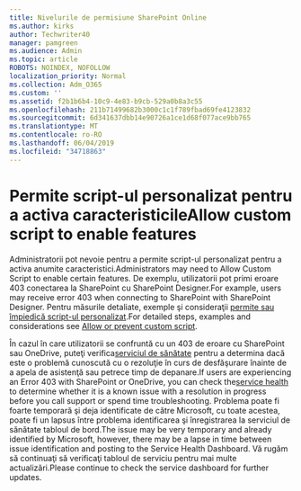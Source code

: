 ```yaml
---
title: Nivelurile de permisiune SharePoint Online
ms.author: kirks
author: Techwriter40
manager: pamgreen
ms.audience: Admin
ms.topic: article
ROBOTS: NOINDEX, NOFOLLOW
localization_priority: Normal
ms.collection: Adm_O365
ms.custom: ''
ms.assetid: f2b1b6b4-10c9-4e83-b9cb-529a0b8a3c55
ms.openlocfilehash: 211b71499682b3000c1c1f789fbad69fe4123832
ms.sourcegitcommit: 6d341637dbb14e90726a1ce1d68f077ace9bb765
ms.translationtype: MT
ms.contentlocale: ro-RO
ms.lasthandoff: 06/04/2019
ms.locfileid: "34718863"
---
```

# <a name="allow-custom-script-to-enable-features"></a><span data-ttu-id="a4759-102">Permite script-ul personalizat pentru a activa caracteristicile</span><span class="sxs-lookup"><span data-stu-id="a4759-102">Allow custom script to enable features</span></span>

<span data-ttu-id="a4759-103">Administratorii pot nevoie pentru a permite script-ul personalizat pentru a activa anumite caracteristici.</span><span class="sxs-lookup"><span data-stu-id="a4759-103">Administrators may need to Allow Custom Script to enable certain features.</span></span> <span data-ttu-id="a4759-104">De exemplu, utilizatorii pot primi eroare 403 conectarea la SharePoint cu SharePoint Designer.</span><span class="sxs-lookup"><span data-stu-id="a4759-104">For example, users may receive error 403 when connecting to SharePoint with SharePoint Designer.</span></span> <span data-ttu-id="a4759-105">Pentru măsurile detaliate, exemple şi consideraţii [permite sau împiedică script-ul personalizat](https://docs.microsoft.com/en-us/sharepoint/allow-or-prevent-custom-script).</span><span class="sxs-lookup"><span data-stu-id="a4759-105">For detailed steps, examples and considerations see [Allow or prevent custom script](https://docs.microsoft.com/en-us/sharepoint/allow-or-prevent-custom-script).</span></span>

<span data-ttu-id="a4759-106">În cazul în care utilizatorii se confruntă cu un 403 de eroare cu SharePoint sau OneDrive, puteţi verifica[serviciul de sănătate](https://admin.microsoft.com/AdminPortal/Home#/servicehealth) pentru a determina dacă este o problemă cunoscută cu o rezoluţie în curs de desfăşurare înainte de a apela de asistenţă sau petrece timp de depanare.</span><span class="sxs-lookup"><span data-stu-id="a4759-106">If users are experiencing an Error 403 with SharePoint or OneDrive, you can check the[service health](https://admin.microsoft.com/AdminPortal/Home#/servicehealth)  to determine whether it is a known issue with a resolution in progress before you call support or spend time troubleshooting.</span></span> <span data-ttu-id="a4759-107">Problema poate fi foarte temporară şi deja identificate de către Microsoft, cu toate acestea, poate fi un lapsus între problema identificarea şi înregistrarea la serviciul de sănătate tabloul de bord.</span><span class="sxs-lookup"><span data-stu-id="a4759-107">The issue may be very temporary and already identified by Microsoft, however, there may be a lapse in time between issue identification and posting to the Service Health Dashboard.</span></span> <span data-ttu-id="a4759-108">Vă rugăm să continuaţi să verificaţi tabloul de serviciu pentru mai multe actualizări.</span><span class="sxs-lookup"><span data-stu-id="a4759-108">Please continue to check the service dashboard for further updates.</span></span>

